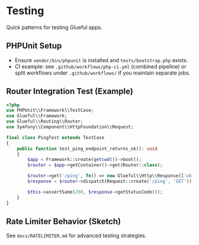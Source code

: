 # Testing

Quick patterns for testing Glueful apps.

## PHPUnit Setup

- Ensure `vendor/bin/phpunit` is installed and `tests/bootstrap.php` exists.
- CI example: see `.github/workflows/php-ci.yml` (combined pipeline) or split workflows under `.github/workflows/` if you maintain separate jobs.

## Router Integration Test (Example)

```php
<?php
use PHPUnit\\Framework\\TestCase;
use Glueful\\Framework;
use Glueful\\Routing\\Router;
use Symfony\\Component\\HttpFoundation\\Request;

final class PingTest extends TestCase
{
    public function test_ping_endpoint_returns_ok(): void
    {
        $app = Framework::create(getcwd())->boot();
        $router = $app->getContainer()->get(Router::class);

        $router->get('/ping', fn() => new Glueful\\Http\\Response(['ok' => true]));
        $response = $router->dispatch(Request::create('/ping', 'GET'));

        $this->assertSame(200, $response->getStatusCode());
    }
}
```

## Rate Limiter Behavior (Sketch)

See `docs/RATELIMITER.md` for advanced testing strategies.
